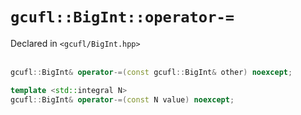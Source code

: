 # `gcufl::BigInt::operator-=`
Declared in `<gcufl/BigInt.hpp>`
<br/><br/>
```cpp
gcufl::BigInt& operator-=(const gcufl::BigInt& other) noexcept;

template <std::integral N>
gcufl::BigInt& operator-=(const N value) noexcept;
```
